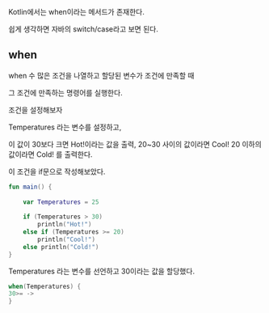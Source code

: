 Kotlin에서는 when이라는 메서드가 존재한다.

쉽게 생각하면 자바의 switch/case라고 보면 된다.

## when

when 수 많은 조건을 나열하고 할당된 변수가 조건에 만족할 때

그 조건에 만족하는 명령어를 실행한다.

조건을 설정해보자

Temperatures 라는 변수를 설정하고,

이 값이 30보다 크면 Hot!이라는 값을 출력,
20~30 사이의 값이라면 Cool!
20 이하의 값이라면 Cold! 를 출력한다.

이 조건을 if문으로 작성해보았다.

```kotlin
fun main() {  
  
    var Temperatures = 25  
  
    if (Temperatures > 30)  
        println("Hot!")  
    else if (Temperatures >= 20)  
        println("Cool!")  
    else println("Cold!")  
}
```

Temperatures 라는 변수를 선언하고 30이라는 값을 할당했다.

```kotlin
when(Temperatures) {
30>= ->
}
```